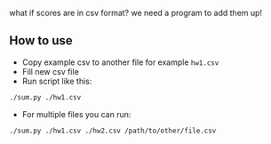 what if scores are in csv format?
we need a program to add them up!

## How to use
+ Copy example csv to another file for example `hw1.csv`
+ Fill new csv file
+ Run script like this:
```bash
./sum.py ./hw1.csv 
```
+ For multiple files you can run:
```bash
./sum.py ./hw1.csv ./hw2.csv /path/to/other/file.csv
```
